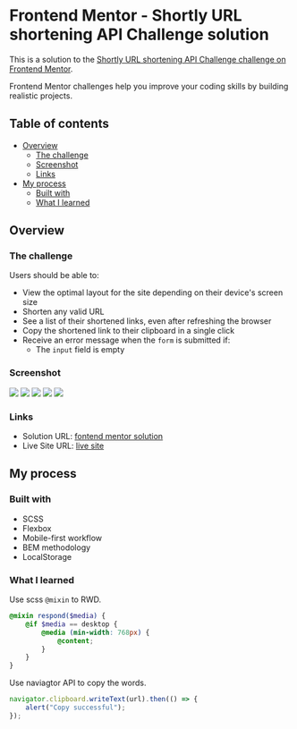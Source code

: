 # Frontend Mentor - Shortly URL shortening API Challenge solution

This is a solution to the [Shortly URL shortening API Challenge challenge on Frontend Mentor](https://www.frontendmentor.io/challenges/url-shortening-api-landing-page-2ce3ob-G).

Frontend Mentor challenges help you improve your coding skills by building realistic projects.

## Table of contents

-   [Overview](#overview)
    -   [The challenge](#the-challenge)
    -   [Screenshot](#screenshot)
    -   [Links](#links)
-   [My process](#my-process)
    -   [Built with](#built-with)
    -   [What I learned](#what-i-learned)

## Overview

### The challenge

Users should be able to:

-   View the optimal layout for the site depending on their device's screen size
-   Shorten any valid URL
-   See a list of their shortened links, even after refreshing the browser
-   Copy the shortened link to their clipboard in a single click
-   Receive an error message when the `form` is submitted if:
    -   The `input` field is empty

### Screenshot

![](./screenshot/desktop.jpeg)
![](./screenshot/phone-1.jpeg)
![](./screenshot/phone-2.jpeg)
![](./screenshot/phone-3.jpeg)
![](./screenshot/phone-nav.jpeg)

### Links

-   Solution URL: [fontend mentor solution]()
-   Live Site URL: [live site]()

## My process

### Built with

-   SCSS
-   Flexbox
-   Mobile-first workflow
-   BEM methodology
-   LocalStorage

### What I learned

Use scss `@mixin` to RWD.

```scss
@mixin respond($media) {
    @if $media == desktop {
        @media (min-width: 768px) {
            @content;
        }
    }
}
```

Use naviagtor API to copy the words.

```js
navigator.clipboard.writeText(url).then(() => {
    alert("Copy successful");
});
```
